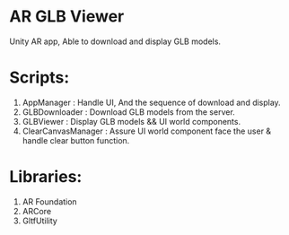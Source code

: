 # AR GLB Viewer    
Unity AR app, Able to download and display GLB models.    


# Scripts:    
1. AppManager : Handle UI, And the sequence of download and display.    
2. GLBDownloader : Download GLB models from the server.    
3. GLBViewer : Display GLB models && UI world components.    
4. ClearCanvasManager : Assure UI world component face the user & handle clear button function.    


# Libraries:    
1. AR Foundation    
2. ARCore    
3. GltfUtility    